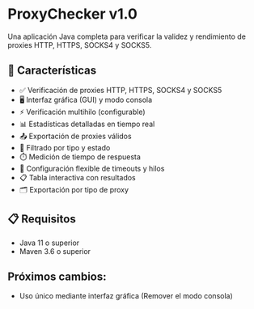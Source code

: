# ProxyChecker v1.0

Una aplicación Java completa para verificar la validez y rendimiento de proxies HTTP, HTTPS, SOCKS4 y SOCKS5.

## 🚀 Características

- ✅ Verificación de proxies HTTP, HTTPS, SOCKS4 y SOCKS5
- 🖥️ Interfaz gráfica (GUI) y modo consola
- ⚡ Verificación multihilo (configurable)
- 📊 Estadísticas detalladas en tiempo real
- 📤 Exportación de proxies válidos
- 🎯 Filtrado por tipo y estado
- ⏱️ Medición de tiempo de respuesta
- 🔧 Configuración flexible de timeouts y hilos
- 📋 Tabla interactiva con resultados
- 🗂️ Exportación por tipo de proxy

## 📋 Requisitos

- Java 11 o superior
- Maven 3.6 o superior

## Próximos cambios:
- Uso único mediante interfaz gráfica (Remover el modo consola)
